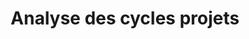 ---
title: Analyse des cycles projets
sorte: Etude
description: "Recul sur les manières de travailler pour cibler les irritants, les blocges, les incohérences, les dynamiques positives."
goals:
  - Place du numérique
  - Identifier la place du handicap
persons: 2
days: 4
skills:
  - Etude
  - Entretien
pack: 1
---